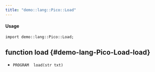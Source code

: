 ```yaml
---
title: "demo::lang::Pico::Load"
---
```


#### Usage

`import demo::lang::Pico::Load;`


## function load {#demo-lang-Pico-Load-load}

* ``PROGRAM  load(str txt)``

